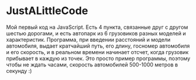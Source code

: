# JustALittleCode
Мой первый код на JavaScript.
Есть 4 пункта, связанные друг с другом шестью дорогами, 
и есть автопарк из 6 грузовиков разных моделей и характеристик.
Программа, при введении расстояний и модели автомобиля, 
выдает кратчайший путь, его длину, госномер автомобиля и его скорость,
и в реальном времени начинает отсчет, когда грузовик прибывает в каждую из точек.
Это просто пример программы, поэтому чтобы не ждать часами,
скорость автомобилей 500-1000 метров в секунду :)
